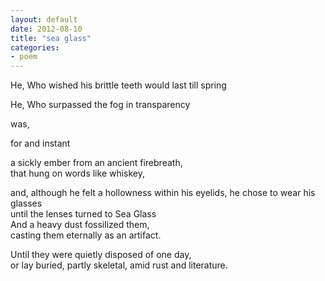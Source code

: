 ```yaml
---
layout: default
date: 2012-08-10
title: "sea glass"
categories:
- poem
---
```

<p>He, Who wished his brittle teeth would last till spring</p>

<p>He, Who surpassed the fog in transparency</p>

<p>was,</p>

<p>for and instant</p>

<p>a sickly ember from an ancient firebreath,<br>
that hung on words like whiskey,</p>

<p>and, although he felt a hollowness within his eyelids,
he chose to wear his glasses<br>
until the lenses turned to Sea Glass<br>
And a heavy dust fossilized them,<br>
casting them eternally as an artifact.</p>

<p>Until they were quietly disposed of one day,<br>
or lay buried, partly skeletal, amid rust and literature.</p>
